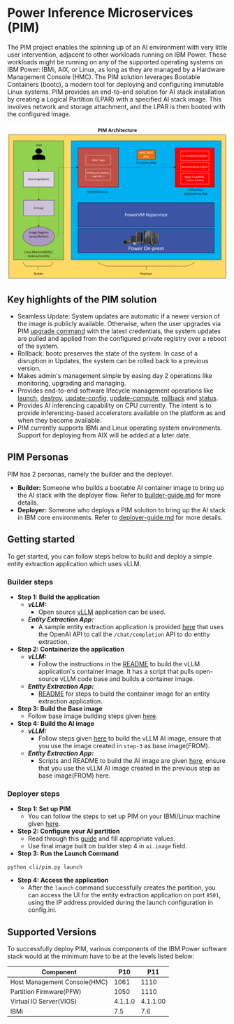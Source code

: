 # Power Inference Microservices (PIM)
The PIM project enables the spinning up of an AI environment with very little user intervention, adjacent to other workloads running on IBM Power. These workloads might be running on any of the supported operating systems on IBM Power: IBMi, AIX, or Linux, as long as they are managed by a Hardware Management Console (HMC). The PIM solution leverages Bootable Containers (bootc), a modern tool for deploying and configuring immutable Linux systems.
PIM provides an end-to-end solution for AI stack installation by creating a Logical Partition (LPAR) with a specified AI stack image. This involves network and storage attachment, and the LPAR is then booted with the configured image.

![alt text](docs/architecture.png)

## Key highlights of the PIM solution
- Seamless Update: System updates are automatic if a newer version of the image is publicly available. Otherwise, when the user upgrades via PIM [upgrade command](docs/deployer-guide.md#upgrade) with the latest credentials, the system updates are pulled and applied from the configured private registry over a reboot of the system.
- Rollback: bootc preserves the state of the system. In case of a disruption in Updates, the system can be rolled back to a previous version.
- Makes admin's management simple by easing day 2 operations like monitoring, upgrading and managing.
- Provides end-to-end software lifecycle management operations like [launch](docs/deployer-guide.md#launch), [destroy](docs/deployer-guide.md#destroy), [update-config](docs/deployer-guide.md#update-config), [update-compute](docs/deployer-guide.md#update-config), [rollback](docs/deployer-guide.md#rollback) and [status](docs/deployer-guide.md#status).
- Provides AI inferencing capability on CPU currently. The intent is to provide inferencing-based accelerators available on the platform as and when they become available.
- PIM currently supports IBMi and Linux operating system environments. Support for deploying from AIX will be added at a later date.

## PIM Personas
PIM has 2 personas, namely the builder and the deployer.
- **Builder:** Someone who builds a bootable AI container image to bring up the AI stack with the deployer flow. Refer to [builder-guide.md](docs/builder-guide.md) for more details.
- **Deployer:** Someone who deploys a PIM solution to bring up the AI stack in IBM core environments. Refer to [deployer-guide.md](docs/deployer-guide.md) for more details.

## Getting started
To get started, you can follow steps below to build and deploy a simple entity extraction application which uses vLLM.
### Builder steps
- **Step 1: Build the application**
    - ***vLLM:***
        - Open source [vLLM](https://github.com/vllm-project/vllm) application can be used.
    - ***Entity Extraction App:***
        - A sample entity extraction application is provided [here](examples/simple-entity-extraction/app/entity.py) that uses the OpenAI API to call the `/chat/completion` API to do entity extraction.
- **Step 2: Containerize the application**
    - ***vLLM:***
        - Follow the instructions in the [README](examples/vllm/app/README.md) to build the vLLM application's container image. It has a script that pulls open-source vLLM code base and builds a container image.
    - ***Entity Extraction App:***
        - [README](examples/simple-entity-extraction/app/README.md) for steps to build the container image for an entity extraction application.
- **Step 3: Build the Base image**
    - Follow base image building steps given [here](base-image/README.md).
- **Step 4: Build the AI image**
    - ***vLLM:***
        - Follow steps given [here](examples/vllm/README.md) to build the vLLM AI image, ensure that you use the image created in `step-3` as base image(FROM).
    - ***Entity Extraction App:***
        - Scripts and README to build the AI image are given [here](examples/simple-entity-extraction/README.md), ensure that you use the vLLM AI image created in the previous step as base image(FROM) here.
### Deployer steps
- **Step 1: Set up PIM**
    - You can follow the steps to set up PIM on your IBMi/Linux machine given [here](docs/deployer-guide.md#installation).
- **Step 2: Configure your AI partition**
    - Read through this [guide](docs/configuration-guide.md) and fill appropriate values.
    - Use final image built on builder step 4 in `ai.image` field.
- **Step 3: Run the Launch Command**
```shell
python cli/pim.py launch
```
- **Step 4: Access the application**
    - After the ```launch``` command successfully creates the partition, you can access the UI for the entity extraction application on port ```8501```, using the IP address provided during the launch configuration in config.ini.

## Supported Versions
To successfully deploy PIM, various components of the IBM Power software stack would at the minimum have to be at the levels listed below:

| Component                                    |           P10           |             P11           |
| -------------------------------------------- | ----------------------- | ------------------------- |
| Host Management Console(HMC)                 | 1061                    | 1110                      |
| Partition Firmware(PFW)                      | 1050                    | 1110                      |
| Virtual IO Server(VIOS)                      | 4.1.1.0                 | 4.1.1.00                  |
| IBMi                                         | 7.5                     | 7.6                       |
